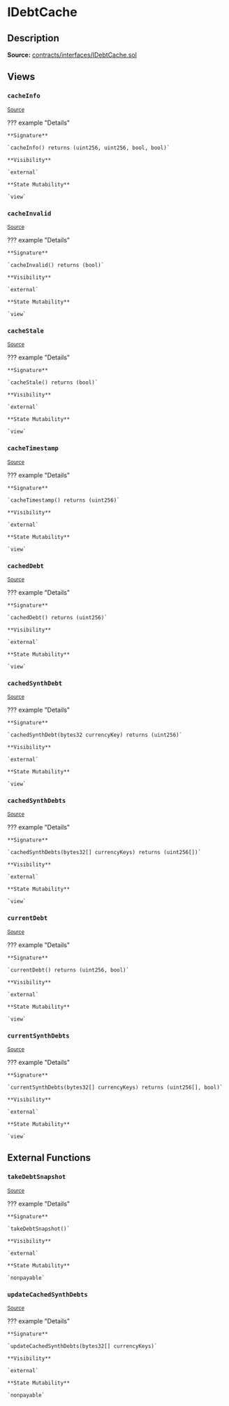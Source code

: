 # IDebtCache

## Description

**Source:** [contracts/interfaces/IDebtCache.sol](https://github.com/Synthetixio/synthetix/tree/v2.31.1-beta/contracts/interfaces/IDebtCache.sol)

## Views

### `cacheInfo`

<sub>[Source](https://github.com/Synthetixio/synthetix/tree/v2.31.1-beta/contracts/interfaces/IDebtCache.sol#L29)</sub>

??? example "Details"

    **Signature**

    `cacheInfo() returns (uint256, uint256, bool, bool)`

    **Visibility**

    `external`

    **State Mutability**

    `view`

### `cacheInvalid`

<sub>[Source](https://github.com/Synthetixio/synthetix/tree/v2.31.1-beta/contracts/interfaces/IDebtCache.sol#L16)</sub>

??? example "Details"

    **Signature**

    `cacheInvalid() returns (bool)`

    **Visibility**

    `external`

    **State Mutability**

    `view`

### `cacheStale`

<sub>[Source](https://github.com/Synthetixio/synthetix/tree/v2.31.1-beta/contracts/interfaces/IDebtCache.sol#L18)</sub>

??? example "Details"

    **Signature**

    `cacheStale() returns (bool)`

    **Visibility**

    `external`

    **State Mutability**

    `view`

### `cacheTimestamp`

<sub>[Source](https://github.com/Synthetixio/synthetix/tree/v2.31.1-beta/contracts/interfaces/IDebtCache.sol#L14)</sub>

??? example "Details"

    **Signature**

    `cacheTimestamp() returns (uint256)`

    **Visibility**

    `external`

    **State Mutability**

    `view`

### `cachedDebt`

<sub>[Source](https://github.com/Synthetixio/synthetix/tree/v2.31.1-beta/contracts/interfaces/IDebtCache.sol#L10)</sub>

??? example "Details"

    **Signature**

    `cachedDebt() returns (uint256)`

    **Visibility**

    `external`

    **State Mutability**

    `view`

### `cachedSynthDebt`

<sub>[Source](https://github.com/Synthetixio/synthetix/tree/v2.31.1-beta/contracts/interfaces/IDebtCache.sol#L12)</sub>

??? example "Details"

    **Signature**

    `cachedSynthDebt(bytes32 currencyKey) returns (uint256)`

    **Visibility**

    `external`

    **State Mutability**

    `view`

### `cachedSynthDebts`

<sub>[Source](https://github.com/Synthetixio/synthetix/tree/v2.31.1-beta/contracts/interfaces/IDebtCache.sol#L25)</sub>

??? example "Details"

    **Signature**

    `cachedSynthDebts(bytes32[] currencyKeys) returns (uint256[])`

    **Visibility**

    `external`

    **State Mutability**

    `view`

### `currentDebt`

<sub>[Source](https://github.com/Synthetixio/synthetix/tree/v2.31.1-beta/contracts/interfaces/IDebtCache.sol#L27)</sub>

??? example "Details"

    **Signature**

    `currentDebt() returns (uint256, bool)`

    **Visibility**

    `external`

    **State Mutability**

    `view`

### `currentSynthDebts`

<sub>[Source](https://github.com/Synthetixio/synthetix/tree/v2.31.1-beta/contracts/interfaces/IDebtCache.sol#L20)</sub>

??? example "Details"

    **Signature**

    `currentSynthDebts(bytes32[] currencyKeys) returns (uint256[], bool)`

    **Visibility**

    `external`

    **State Mutability**

    `view`

## External Functions

### `takeDebtSnapshot`

<sub>[Source](https://github.com/Synthetixio/synthetix/tree/v2.31.1-beta/contracts/interfaces/IDebtCache.sol#L41)</sub>

??? example "Details"

    **Signature**

    `takeDebtSnapshot()`

    **Visibility**

    `external`

    **State Mutability**

    `nonpayable`

### `updateCachedSynthDebts`

<sub>[Source](https://github.com/Synthetixio/synthetix/tree/v2.31.1-beta/contracts/interfaces/IDebtCache.sol#L43)</sub>

??? example "Details"

    **Signature**

    `updateCachedSynthDebts(bytes32[] currencyKeys)`

    **Visibility**

    `external`

    **State Mutability**

    `nonpayable`
